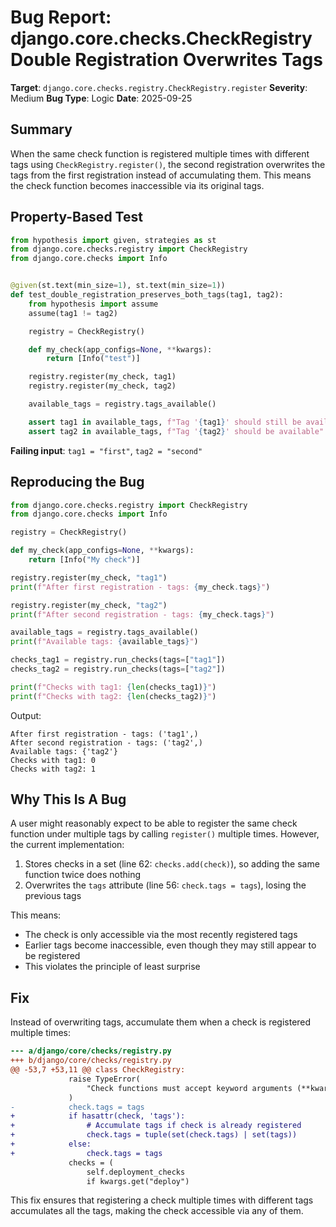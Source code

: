 # Bug Report: django.core.checks.CheckRegistry Double Registration Overwrites Tags

**Target**: `django.core.checks.registry.CheckRegistry.register`
**Severity**: Medium
**Bug Type**: Logic
**Date**: 2025-09-25

## Summary

When the same check function is registered multiple times with different tags using `CheckRegistry.register()`, the second registration overwrites the tags from the first registration instead of accumulating them. This means the check function becomes inaccessible via its original tags.

## Property-Based Test

```python
from hypothesis import given, strategies as st
from django.core.checks.registry import CheckRegistry
from django.core.checks import Info


@given(st.text(min_size=1), st.text(min_size=1))
def test_double_registration_preserves_both_tags(tag1, tag2):
    from hypothesis import assume
    assume(tag1 != tag2)

    registry = CheckRegistry()

    def my_check(app_configs=None, **kwargs):
        return [Info("test")]

    registry.register(my_check, tag1)
    registry.register(my_check, tag2)

    available_tags = registry.tags_available()

    assert tag1 in available_tags, f"Tag '{tag1}' should still be available"
    assert tag2 in available_tags, f"Tag '{tag2}' should be available"
```

**Failing input**: `tag1 = "first"`, `tag2 = "second"`

## Reproducing the Bug

```python
from django.core.checks.registry import CheckRegistry
from django.core.checks import Info

registry = CheckRegistry()

def my_check(app_configs=None, **kwargs):
    return [Info("My check")]

registry.register(my_check, "tag1")
print(f"After first registration - tags: {my_check.tags}")

registry.register(my_check, "tag2")
print(f"After second registration - tags: {my_check.tags}")

available_tags = registry.tags_available()
print(f"Available tags: {available_tags}")

checks_tag1 = registry.run_checks(tags=["tag1"])
checks_tag2 = registry.run_checks(tags=["tag2"])

print(f"Checks with tag1: {len(checks_tag1)}")
print(f"Checks with tag2: {len(checks_tag2)}")
```

Output:
```
After first registration - tags: ('tag1',)
After second registration - tags: ('tag2',)
Available tags: {'tag2'}
Checks with tag1: 0
Checks with tag2: 1
```

## Why This Is A Bug

A user might reasonably expect to be able to register the same check function under multiple tags by calling `register()` multiple times. However, the current implementation:

1. Stores checks in a set (line 62: `checks.add(check)`), so adding the same function twice does nothing
2. Overwrites the `tags` attribute (line 56: `check.tags = tags`), losing the previous tags

This means:
- The check is only accessible via the most recently registered tags
- Earlier tags become inaccessible, even though they may still appear to be registered
- This violates the principle of least surprise

## Fix

Instead of overwriting tags, accumulate them when a check is registered multiple times:

```diff
--- a/django/core/checks/registry.py
+++ b/django/core/checks/registry.py
@@ -53,7 +53,11 @@ class CheckRegistry:
             raise TypeError(
                 "Check functions must accept keyword arguments (**kwargs)."
             )
-            check.tags = tags
+            if hasattr(check, 'tags'):
+                # Accumulate tags if check is already registered
+                check.tags = tuple(set(check.tags) | set(tags))
+            else:
+                check.tags = tags
             checks = (
                 self.deployment_checks
                 if kwargs.get("deploy")
```

This fix ensures that registering a check multiple times with different tags accumulates all the tags, making the check accessible via any of them.